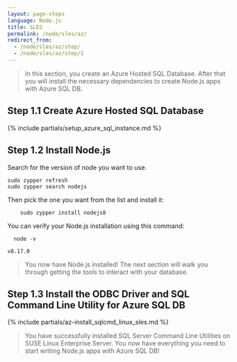 ```yaml
---
layout: page-steps
language: Node.js
title: SLES
permalink: /node/sles/az/
redirect_from:
  - /node/sles/az/step/
  - /node/sles/az/step/1
---
```


> In this section, you create an Azure Hosted SQL Database. After that you will install the necessary dependencies to create Node.js apps with Azure SQL DB.

## Step 1.1 Create Azure Hosted SQL Database

{% include partials/setup_azure_sql_instance.md %}

## Step 1.2 Install Node.js

Search for the version of node you want to use.

```terminal
sudo zypper refresh
sudo zypper search nodejs
```

Then pick the one you want from the list and install it:

```terminal   
    sudo zypper install nodejs8
```

You can verify your Node.js installation using this command:

```terminal
  node -v
```

```results
v8.17.0
```

> You now have Node.js installed! The next section will walk you through getting the tools to interact with your database.

## Step 1.3 Install the ODBC Driver and SQL Command Line Utility for Azure SQL DB

{% include partials/az-install_sqlcmd_linux_sles.md %}

> You have successfully installed SQL Server Command Line Utilities on SUSE Linux Enterprise Server. You now have everything you need to start writing Node.js apps with Azure SQL DB!

